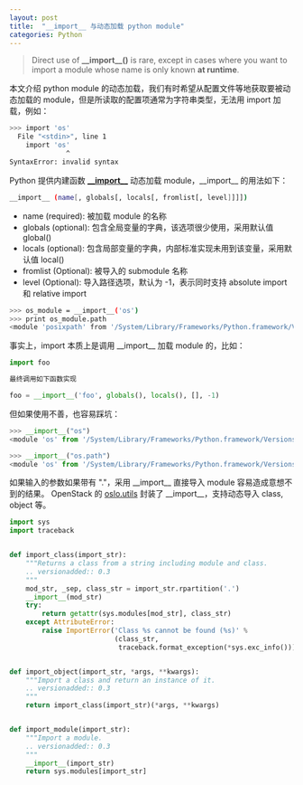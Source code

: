```yaml
---
layout: post
title:  "__import__ 与动态加载 python module"
categories: Python
---
```


> Direct use of **\_\_import\_\_()** is rare, except in cases where you want to import a module whose name is only known **at runtime**.


本文介绍 python module 的动态加载，我们有时希望从配置文件等地获取要被动态加载的 module，但是所读取的配置项通常为字符串类型，无法用 import 加载，例如：

~~~ bash
>>> import 'os'
  File "<stdin>", line 1
    import 'os'
              ^
SyntaxError: invalid syntax
~~~

Python 提供内建函数 [**\_\_import\_\_**](https://docs.python.org/2/library/functions.html#__import__) 动态加载 module，\_\_import\_\_ 的用法如下：

~~~ bash
__import__ (name[, globals[, locals[, fromlist[, level]]]])
~~~

- name (required): 被加载 module 的名称
- globals (optional): 包含全局变量的字典，该选项很少使用，采用默认值 global()
- locals (optional): 包含局部变量的字典，内部标准实现未用到该变量，采用默认值 local()
- fromlist (Optional): 被导入的 submodule 名称
- level (Optional): 导入路径选项，默认为 -1，表示同时支持 absolute import 和 relative import

~~~ bash
>>> os_module = __import__('os')
>>> print os_module.path
<module 'posixpath' from '/System/Library/Frameworks/Python.framework/Versions/2.7/lib/python2.7/posixpath.pyc'>
~~~

事实上，import 本质上是调用 \_\_import\_\_ 加载 module 的，比如：

~~~ python
import foo

最终调用如下函数实现

foo = __import__('foo', globals(), locals(), [], -1)
~~~~

但如果使用不善，也容易踩坑：

~~~~ python
>>> __import__("os")
<module 'os' from '/System/Library/Frameworks/Python.framework/Versions/2.7/lib/python2.7/os.pyc'>

>>> __import__("os.path")
<module 'os' from '/System/Library/Frameworks/Python.framework/Versions/2.7/lib/python2.7/os.pyc'>
~~~~

如果输入的参数如果带有 "."，采用 \_\_import\_\_ 直接导入 module 容易造成意想不到的结果。 OpenStack 的 [oslo.utils](https://github.com/openstack/oslo.utils/blob/master/oslo_utils/importutils.py) 封装了 \_\_import\_\_，支持动态导入 class, object 等。

~~~  python
import sys
import traceback


def import_class(import_str):
    """Returns a class from a string including module and class.
    .. versionadded:: 0.3
    """
    mod_str, _sep, class_str = import_str.rpartition('.')
    __import__(mod_str)
    try:
        return getattr(sys.modules[mod_str], class_str)
    except AttributeError:
        raise ImportError('Class %s cannot be found (%s)' %
                          (class_str,
                           traceback.format_exception(*sys.exc_info())))


def import_object(import_str, *args, **kwargs):
    """Import a class and return an instance of it.
    .. versionadded:: 0.3
    """
    return import_class(import_str)(*args, **kwargs)


def import_module(import_str):
    """Import a module.
    .. versionadded:: 0.3
    """
    __import__(import_str)
    return sys.modules[import_str]
~~~